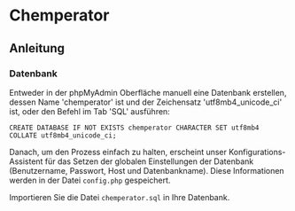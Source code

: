 # Chemperator

## Anleitung

### Datenbank

Entweder in der phpMyAdmin Oberfläche manuell eine Datenbank erstellen, dessen Name 'chemperator' ist und der Zeichensatz 'utf8mb4_unicode_ci' ist, oder den Befehl im Tab 'SQL' ausführen:

`CREATE DATABASE IF NOT EXISTS chemperator CHARACTER SET utf8mb4 COLLATE utf8mb4_unicode_ci;`

Danach, um den Prozess einfach zu halten, erscheint unser Konfigurations-Assistent für das Setzen der globalen Einstellungen der Datenbank (Benutzername, Passwort, Host und Datenbankname). Diese Informationen werden in der Datei `config.php` gespeichert.

Importieren Sie die Datei `chemperator.sql` in Ihre Datenbank.